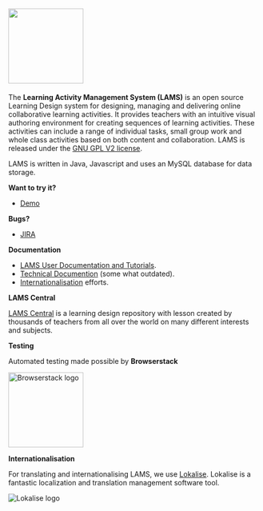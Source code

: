 # <img width="150px" src="https://demo.lamsfoundation.org/lams/images/svg/lams_logo_black.svg">
The <b>Learning Activity Management System (LAMS)</b> is an open source Learning Design system for designing, managing and delivering online collaborative learning activities. It provides teachers with an intuitive visual authoring environment for creating sequences of learning activities. These activities can include a range of individual tasks, small group work and whole class activities based on both content and collaboration. LAMS is released under the <a href="https://github.com/lamsfoundation/lams/blob/master/LICENSE.txt">GNU GPL V2 license</a>.  

LAMS is written in Java, Javascript and uses an MySQL database for data storage. 

<b>Want to try it?</b>

* <a href="https://demo.lamsfoundation.org">Demo</a>


<b>Bugs?</b>
* <a href="https://bugs.lamsfoundation.org/projects/LDEV">JIRA</a>

<b>Documentation</b>

* <a href="https://wiki.lamsfoundation.org/display/lamsdocs/Home">LAMS User Documentation and Tutorials</a>.
* <a href="https://wiki.lamsfoundation.org/display/lams/Home">Technical Documention</a> (some what outdated). 
* <a href="https://wiki.lamsfoundation.org/display/lams/Translating+LAMS">Internationalisation</a> efforts.

<b>LAMS Central</b>

<a href="https://lamscommunity.org/lamscentral/">LAMS Central</a> is a learning design repository with lesson created by thousands of teachers from all over the world on many different interests and subjects. 

<b>Testing</b>

Automated testing made possible by <b>Browserstack</b>

<a href="https://www.browserstack.com"><img width="150px" src="https://www.browserstack.com/images/layout/browserstack-logo-600x315.png" alt="Browserstack logo"></a>


<b>Internationalisation</b>

<p>For translating and internationalising LAMS, we use <a href="https://lokalise.com/">Lokalise</a>. Lokalise is a fantastic localization and translation management software tool.
</p>
<p><img alt="Lokalise logo" src="https://lokalise.com/build/images/logo.6c425399.svg"></p>
</p>




